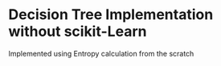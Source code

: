 # Decision Tree Implementation without scikit-Learn

Implemented using Entropy calculation from the scratch

